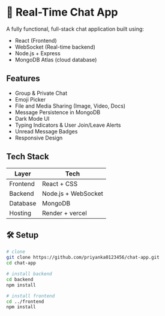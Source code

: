 # 💬 Real-Time Chat App

A fully functional, full-stack chat application built using:

-  React (Frontend)
-  WebSocket (Real-time backend)
-  Node.js + Express
-  MongoDB Atlas (cloud database)

##  Features

-  Group & Private Chat
-  Emoji Picker
-  File and Media Sharing (Image, Video, Docs)
-  Message Persistence in MongoDB
-  Dark Mode UI
-  Typing Indicators & User Join/Leave Alerts
-  Unread Message Badges
-  Responsive Design

##  Tech Stack

| Layer      | Tech        |
|------------|-------------|
| Frontend   | React + CSS |
| Backend    | Node.js + WebSocket |
| Database   | MongoDB    |
| Hosting    | Render + vercel |

## 🛠️ Setup

```bash
# clone
git clone https://github.com/priyanka0123456/chat-app.git
cd chat-app

# install backend
cd backend
npm install

# install frontend
cd ../frontend
npm install
